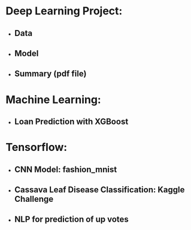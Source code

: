 
# Deep Learning Project:
  - ## Data
  - ## Model
  - ## Summary (pdf file)
# Machine Learning:
  - ## Loan Prediction with XGBoost
# Tensorflow: 
  - ## CNN Model: fashion_mnist
  - ## Cassava Leaf Disease Classification: Kaggle Challenge
  - ## NLP for prediction of up votes



